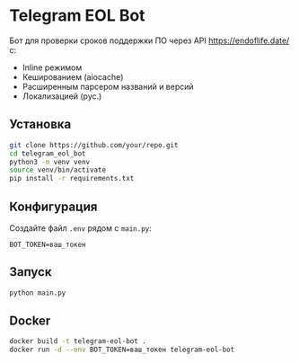 # Telegram EOL Bot

Бот для проверки сроков поддержки ПО через API https://endoflife.date/ с:
- Inline режимом
- Кешированием (aiocache)
- Расширенным парсером названий и версий
- Локализацией (рус.)

## Установка

```bash
git clone https://github.com/your/repo.git
cd telegram_eol_bot
python3 -m venv venv
source venv/bin/activate
pip install -r requirements.txt
```

## Конфигурация

Создайте файл `.env` рядом с `main.py`:
```
BOT_TOKEN=ваш_токен
```

## Запуск

```bash
python main.py
```

## Docker

```bash
docker build -t telegram-eol-bot .
docker run -d --env BOT_TOKEN=ваш_токен telegram-eol-bot
```